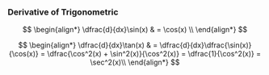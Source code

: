 ### Derivative of Trigonometric

$$
    \begin{align*}
        \dfrac{d}{dx}\sin(x) & = \cos(x) \\
    \end{align*}
$$

$$
    \begin{align*}
        \dfrac{d}{dx}\tan(x) & = \dfrac{d}{dx}\dfrac{\sin(x)}{\cos(x)} = \dfrac{\cos^2(x) + \sin^2(x)}{\cos^2(x)} = \dfrac{1}{\cos^2(x)} = \sec^2(x)\\
    \end{align*}
$$